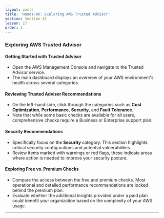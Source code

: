 ```yaml
---
layout: posts
title: 'Hands-On: Exploring AWS Trusted Advisor'
section: Section-15
lesson: 27
order: 1
---
```


### Exploring AWS Trusted Advisor

#### Getting Started with Trusted Advisor

- Open the AWS Management Console and navigate to the Trusted Advisor service.
- The main dashboard displays an overview of your AWS environment's health across several categories.

<!-- pagebreak -->

#### Reviewing Trusted Advisor Recommendations

- On the left-hand side, click through the categories such as **Cost Optimization**, **Performance**, **Security**, and **Fault Tolerance**.
- Note that while some basic checks are available for all users, comprehensive checks require a Business or Enterprise support plan.

<!-- pagebreak -->

#### Security Recommendations

- Specifically focus on the **Security** category. This section highlights critical security configurations and potential vulnerabilities.
- Review items marked with warnings or red flags, these indicate areas where action is needed to improve your security posture.

<!-- pagebreak -->

#### Exploring Free vs. Premium Checks

- Compare the access between the free and premium checks. Most operational and detailed performance recommendations are locked behind the premium plan.
- Evaluate whether the additional insights provided under a paid plan could benefit your organization based on the complexity of your AWS usage.

---
